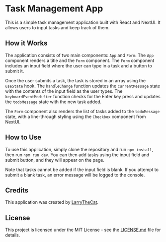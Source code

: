 # Task Management App

This is a simple task management application built with React and NextUI. It allows users to input tasks and keep track of them.

## How it Works

The application consists of two main components: `App` and `Form`. The `App` component renders a title and the `Form` component. The `Form` component includes an input field where the user can type in a task and a button to submit it. 

Once the user submits a task, the task is stored in an array using the `useState` hook. The `handleChange` function updates the `currentMessage` state with the contents of the input field as the user types. The `keyboardEventModifier` function checks for the Enter key press and updates the `todoMessage` state with the new task added. 

The `Form` component also renders the list of tasks added to the `todoMessage` state, with a line-through styling using the `Checkbox` component from NextUI.

## How to Use

To use this application, simply clone the repository and run `npm install`, then run `npm run dev`. You can then add tasks using the input field and submit button, and they will appear on the page. 

Note that tasks cannot be added if the input field is blank. If you attempt to submit a blank task, an error message will be logged to the console.

## Credits

This application was created by [LarryTheCat](https://www.github.com/larrythefatcat). 

## License

This project is licensed under the MIT License - see the [LICENSE.md](LICENSE) file for details.
